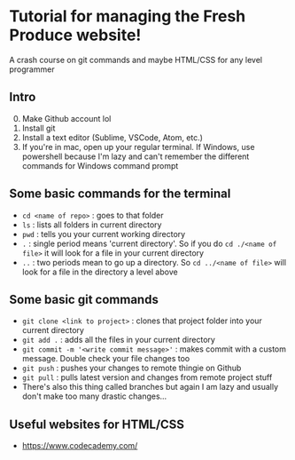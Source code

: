 # Tutorial for managing the Fresh Produce website!

A crash course on git commands and maybe HTML/CSS for any level programmer 

## Intro
0. Make Github account lol
1. Install git
2. Install a text editor (Sublime, VSCode, Atom, etc.)
3. If you're in mac, open up your regular terminal. If Windows, use powershell because I'm lazy and can't remember the different commands for Windows command prompt

## Some basic commands for the terminal 
- `cd <name of repo>` : goes to that folder
- `ls` : lists all folders in current directory
- `pwd` : tells you your current working directory
- `.` : single period means 'current directory'. So if you do `cd ./<name of file>` it will look for a file in your current directory
- `..` : two periods mean to go up a directory. So `cd ../<name of file>` will look for a file in the directory a level above

## Some basic git commands 
- `git clone <link to project>` : clones that project folder into your current directory
- `git add .` : adds all the files in your current directory
- `git commit -m '<write commit message>'` : makes commit with a custom message. Double check your file changes too
- `git push` : pushes your changes to remote thingie on Github
- `git pull` : pulls latest version and changes from remote project stuff
- There's also this thing called branches but again I am lazy and usually don't make too many drastic changes...

## Useful websites for HTML/CSS
- https://www.codecademy.com/